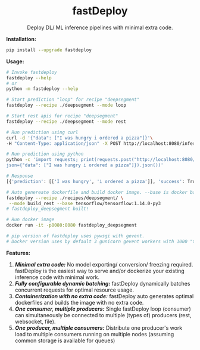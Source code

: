 <p align="center">
    <h1 align="center">fastDeploy</h1>
    <p align="center">Deploy DL/ ML inference pipelines with minimal extra code.</p>
</p>

**Installation:** 
```bash
pip install --upgrade fastdeploy
```

**Usage:**
```bash
# Invoke fastdeploy 
fastdeploy --help
# or
python -m fastdeploy --help

# Start prediction "loop" for recipe "deepsegment"
fastdeploy --recipe ./deepsegment --mode loop

# Start rest apis for recipe "deepsegment"
fastdeploy --recipe ./deepsegment --mode rest

# Run prediction using curl
curl -d '{"data": ["I was hungry i ordered a pizza"]}'\
-H "Content-Type: application/json" -X POST http://localhost:8080/infer

# Run prediction using python
python -c 'import requests; print(requests.post("http://localhost:8080/infer",\
json={"data": ["I was hungry i ordered a pizza"]}).json())'

# Response
[{'prediction': [['I was hungry', 'i ordered a pizza']], 'success': True}, '200 OK']

# Auto genereate dockerfile and build docker image. --base is docker base
fastdeploy --recipe ./recipes/deepsegment/ \
 --mode build_rest --base tensorflow/tensorflow:1.14.0-py3
# fastdeploy_deepsegment built!

# Run docker image
docker run -it -p8080:8080 fastdeploy_deepsegment

# pip version of fastdeploy uses pywsgi with gevent.
# Docker version uses by default 3 gunicorn gevent workers with 1000 "threads" per worker.

```

**Features:**

1. ***Minimal extra code:*** No model exporting/ conversion/ freezing required. fastDeploy is the easiest way to serve and/or dockerize your existing inference code with minimal work. 
2. ***Fully configurable dynamic batching:*** fastDeploy dynamically batches concurrent requests for optimal resource usage.
3. ***Containerization with no extra code:*** fastDeploy auto generates optimal dockerfiles and builds the image with no extra code.
4. ***One consumer, multiple producers:*** Single fastDeploy loop (consumer) can simultaneously be connected to multiple (types of) producers (rest, websocket, file).
5. ***One producer, multiple consumers:*** Distribute one producer's work load to multiple consumers running on multiple nodes (assuming common storage is available for queues)
